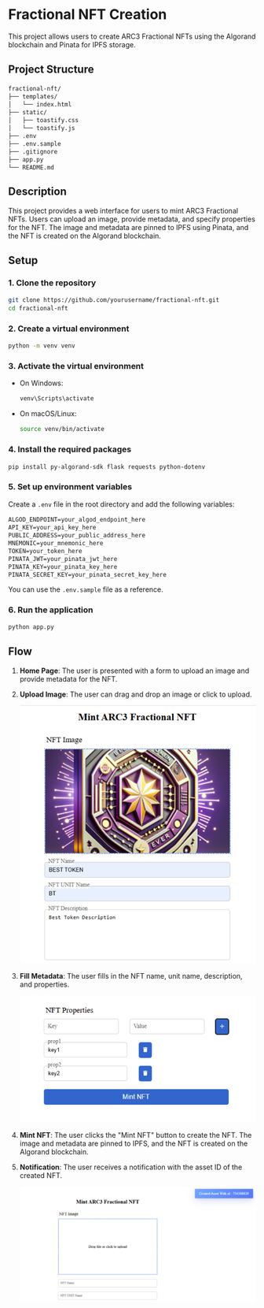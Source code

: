 # Fractional NFT Creation

This project allows users to create ARC3 Fractional NFTs using the Algorand blockchain and Pinata for IPFS storage.

## Project Structure

```
fractional-nft/
├── templates/
│   └── index.html
├── static/
│   ├── toastify.css
│   └── toastify.js
├── .env
├── .env.sample
├── .gitignore
├── app.py
└── README.md
```

## Description

This project provides a web interface for users to mint ARC3 Fractional NFTs. Users can upload an image, provide metadata, and specify properties for the NFT. The image and metadata are pinned to IPFS using Pinata, and the NFT is created on the Algorand blockchain.

## Setup

### 1. Clone the repository

```bash
git clone https://github.com/yourusername/fractional-nft.git
cd fractional-nft
```

### 2. Create a virtual environment

```bash
python -m venv venv
```

### 3. Activate the virtual environment

- On Windows:
  ```bash
  venv\Scripts\activate
  ```
- On macOS/Linux:
  ```bash
  source venv/bin/activate
  ```

### 4. Install the required packages

```bash
pip install py-algorand-sdk flask requests python-dotenv
```

### 5. Set up environment variables

Create a `.env` file in the root directory and add the following variables:

```properties
ALGOD_ENDPOINT=your_algod_endpoint_here
API_KEY=your_api_key_here
PUBLIC_ADDRESS=your_public_address_here
MNEMONIC=your_mnemonic_here
TOKEN=your_token_here
PINATA_JWT=your_pinata_jwt_here
PINATA_KEY=your_pinata_key_here
PINATA_SECRET_KEY=your_pinata_secret_key_here
```

You can use the `.env.sample` file as a reference.

### 6. Run the application

```bash
python app.py
```

## Flow

1. **Home Page**: The user is presented with a form to upload an image and provide metadata for the NFT.

2. **Upload Image**: The user can drag and drop an image or click to upload.

   ![Upload Image](flow_images/upload_image.png)

3. **Fill Metadata**: The user fills in the NFT name, unit name, description, and properties.

   ![Fill Metadata](flow_images/upload_metadata.png)

4. **Mint NFT**: The user clicks the "Mint NFT" button to create the NFT. The image and metadata are pinned to IPFS, and the NFT is created on the Algorand blockchain.



5. **Notification**: The user receives a notification with the asset ID of the created NFT.

   ![Notification](flow_images/confirmation_toast.png)
